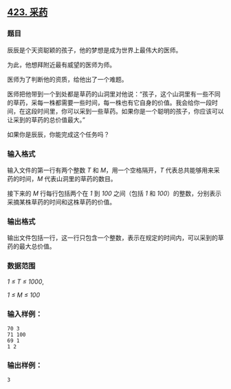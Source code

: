 ## [423. 采药](https://www.acwing.com/problem/content/425/)

### 题目

辰辰是个天资聪颖的孩子，他的梦想是成为世界上最伟大的医师。

为此，他想拜附近最有威望的医师为师。

医师为了判断他的资质，给他出了一个难题。

医师把他带到一个到处都是草药的山洞里对他说：“孩子，这个山洞里有一些不同的草药，采每一株都需要一些时间，每一株也有它自身的价值。我会给你一段时间，在这段时间里，你可以采到一些草药。如果你是一个聪明的孩子，你应该可以让采到的草药的总价值最大。”

如果你是辰辰，你能完成这个任务吗？

### 输入格式

输入文件的第一行有两个整数 *T* 和 *M*，用一个空格隔开，*T* 代表总共能够用来采药的时间，*M* 代表山洞里的草药的数目。

接下来的 *M* 行每行包括两个在 *1* 到 *100* 之间（包括 *1* 和 *100*）的整数，分别表示采摘某株草药的时间和这株草药的价值。

### 输出格式

输出文件包括一行，这一行只包含一个整数，表示在规定的时间内，可以采到的草药的最大总价值。

### 数据范围

*1 ≤ T ≤ 1000*,

*1 ≤ M ≤ 100*

### 输入样例：

```
70 3
71 100
69 1
1 2
```

### 输出样例：

```
3
```
